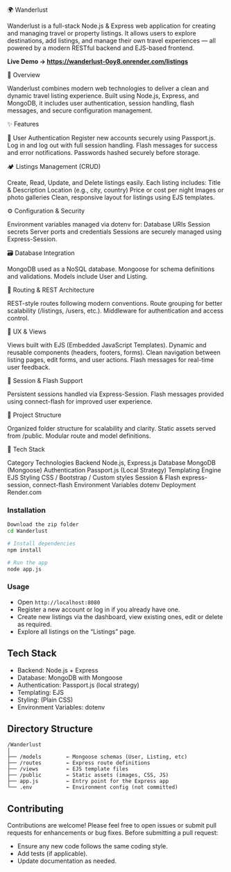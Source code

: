 🌍 Wanderlust

Wanderlust is a full-stack Node.js & Express web application for creating and managing travel or property listings.
It allows users to explore destinations, add listings, and manage their own travel experiences — all powered by a modern RESTful backend and EJS-based frontend.

**Live Demo → https://wanderlust-0oy8.onrender.com/listings**

🚀 Overview

Wanderlust combines modern web technologies to deliver a clean and dynamic travel listing experience.
Built using Node.js, Express, and MongoDB, it includes user authentication, session handling, flash messages, and secure configuration management.

✨ Features

🔐 User Authentication
Register new accounts securely using Passport.js.
Log in and log out with full session handling.
Flash messages for success and error notifications.
Passwords hashed securely before storage.

🏕️ Listings Management (CRUD)

Create, Read, Update, and Delete listings easily.
Each listing includes:
Title & Description
Location (e.g., city, country)
Price or cost per night
Images or photo galleries
Clean, responsive layout for listings using EJS templates.

⚙️ Configuration & Security

Environment variables managed via dotenv for:
Database URIs
Session secrets
Server ports and credentials
Sessions are securely managed using Express-Session.

🗃️ Database Integration

MongoDB used as a NoSQL database.
Mongoose for schema definitions and validations.
Models include User and Listing.

🧭 Routing & REST Architecture

REST-style routes following modern conventions.
Route grouping for better scalability (/listings, /users, etc.).
Middleware for authentication and access control.

🧰 UX & Views

Views built with EJS (Embedded JavaScript Templates).
Dynamic and reusable components (headers, footers, forms).
Clean navigation between listing pages, edit forms, and user actions.
Flash messages for real-time user feedback.

💾 Session & Flash Support

Persistent sessions handled via Express-Session.
Flash messages provided using connect-flash for improved user experience.

🧱 Project Structure

Organized folder structure for scalability and clarity.
Static assets served from /public.
Modular route and model definitions.

🧩 Tech Stack

Category	Technologies
Backend	Node.js, Express.js
Database	MongoDB (Mongoose)
Authentication	Passport.js (Local Strategy)
Templating Engine	EJS
Styling	CSS / Bootstrap / Custom styles
Session & Flash	express-session, connect-flash
Environment Variables	dotenv
Deployment	Render.com

### Installation

```bash
Download the zip folder 
cd Wanderlust

# Install dependencies
npm install

# Run the app
node app.js
```

### Usage

* Open `http://localhost:8080`
* Register a new account or log in if you already have one.
* Create new listings via the dashboard, view existing ones, edit or delete as required.
* Explore all listings on the “Listings” page.

## Tech Stack

* Backend: Node.js + Express
* Database: MongoDB with Mongoose
* Authentication: Passport.js (local strategy)
* Templating: EJS
* Styling: (Plain CSS)
* Environment Variables: dotenv

## Directory Structure

```
/Wanderlust
│
├── /models        ← Mongoose schemas (User, Listing, etc)
├── /routes        ← Express route definitions
├── /views         ← EJS template files
├── /public        ← Static assets (images, CSS, JS)
├── app.js         ← Entry point for the Express app
└── .env           ← Environment config (not committed)
```

## Contributing

Contributions are welcome! Please feel free to open issues or submit pull requests for enhancements or bug fixes.
Before submitting a pull request:

* Ensure any new code follows the same coding style.
* Add tests (if applicable).
* Update documentation as needed.
